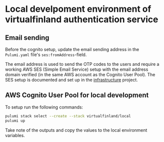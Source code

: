 # Local develpoment environment of virtualfinland authentication service


## Email sending

Before the cognito setup, update the email sending address in the `Pulumi.yaml` file's `ses:fromAddress`-field. 

The email address is used to send the OTP codes to the users and require a working AWS SES (Simple Email Service) setup with the email address domain verified (in the same AWS account as the Cognito User Pool). The SES setup is documented and set up in the [infrastructure](https://github.com/Virtual-Finland-Development/infrastructure/blob/main/Docs/README.email-setup.md) project.


## AWS Cognito User Pool for local development

To setup run the following commands:

```bash
pulumi stack select --create --stack virtualfinland/local
pulumi up
```

Take note of the outputs and copy the values to the local environment variables.
